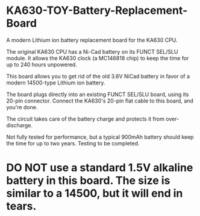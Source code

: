 # KA630-TOY-Battery-Replacement-Board

A modern Lithium ion battery replacement board for the KA630 CPU.

The original KA630 CPU has a Ni-Cad battery on its FUNCT SEL/SLU module.
It allows the KA630 clock (a MC146818 chip) to keep the time for up to 240 hours unpowered.

This board allows you to get rid of the old 3.6V NiCad battery in favor of a modern 14500-type Lithium ion battery.

The board plugs directly into an existing FUNCT SEL/SLU board, using its 20-pin connector.
Connect the KA630's 20-pin flat cable to this board, and you're done.

The circuit takes care of the battery charge and protects it from over-discharge.

Not fully tested for performance, but a typical 900mAh battery should keep the time for up to two years.
Testing to be completed.

# DO NOT use a standard 1.5V alkaline battery in this board. The size is similar to a 14500, but it will end in tears.
